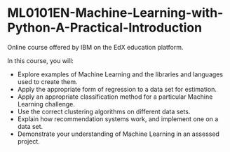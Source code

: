 # ML0101EN-Machine-Learning-with-Python-A-Practical-Introduction
Online course offered by IBM on the EdX education platform.

In this course, you will:

- Explore examples of Machine Learning and the libraries and languages used to create them.
- Apply the appropriate form of regression to a data set for estimation.
- Apply an appropriate classification method for a particular Machine Learning challenge.
- Use the correct clustering algorithms on different data sets.
- Explain how recommendation systems work, and implement one on a data set.
- Demonstrate your understanding of Machine Learning in an assessed project.
